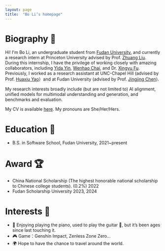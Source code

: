 ```yaml
---
layout: page
title:  "Bo Li‘s homepage"
---
```


Biography 🎒
======
Hi! I'm Bo Li, an undergraduate student from [Fudan University](https://www.fudan.edu.cn/), and currently a research intern at Princeton University advised by Prof. [Zhuang Liu](https://liuzhuang13.github.io/). During this internship, I have the privilege of working closely with amazing collaborators, including [Yida Yin](https://davidyyd.github.io/), [Wenhao Chai](https://wenhaochai.com/), and Dr. [Xingyu Fu](https://zeyofu.github.io/). Previously, I worked as a research assistant at UNC-Chapel Hill (advised by Prof. [Huaxiu Yao](https://www.huaxiuyao.io/)）and at Fudan University (advised by Prof. [Jingjing Chen](https://fvl.fudan.edu.cn/people/jingjingchen/)).

My research interests broadly include (but are not limited to) AI alignment, unified models for multimodal understanding and generation, and benchmarks and evaluation.

My CV is available [here](CV_BoLi.pdf). My pronouns are She/Her/Hers.

Education 📖
======
* B.S. in Software School, Fudan University, 2021~present

Award 🏆
======
* China National Scholarship (The highest honorable national scholarship to Chinese college students). (0.2%) 2022
* Fudan Scholarship University 2023, 2024

Interests 🌟
======
* 🎹 Enjoying playing the piano, used to play the guitar 🎸, but it’s been ages since last touching it.
* 🎮 Game：Genshin Impact, Zenless Zone Zero...
* 🌍 Hope to have the chance to travel around the world. 

